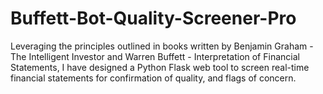 # Buffett-Bot-Quality-Screener-Pro
Leveraging the principles outlined in books written by Benjamin Graham - The Intelligent Investor and Warren Buffett - Interpretation of Financial Statements, I have designed a Python Flask web tool to screen real-time financial statements for confirmation of quality, and flags of concern.
